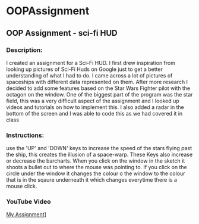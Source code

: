 # OOPAssignment

## OOP Assignment - sci-fi HUD

### Description:
I created an assignment for a Sci-Fi HUD.
I first drew inspiration from looking up pictures of Sci-Fi Huds on Google just to 
get a better understanding of what I had to do. I came across a lot of pictures of spaceships with different data represented on them. After more research I decided to add some features based on the Star Wars Fighter pilot with the octagon on the window.
One of the biggest part of the program was the star field, this was a very difficult aspect of the assignment and I looked up videos and tutorials on how to implement this.
I also added a radar in the bottom of the screen and I was able to code this as we had covered it in class

### Instructions: 
use the 'UP' and 'DOWN' keys to increase the speed of the stars flying past the ship, this creates the illusion of a space-warp. These Keys also increase or decrease the barcharts.
When you click on the window in the sketch it shoots a bullet out to where the mouse was pointing to. If you click on the circle under the window it changes the colour o the window to the colour that is in the sqaure underneath it which changes everytime there is a mouse click. 

### YouTube Video
  [My Assignment](https://youtu.be/uHA-c4-ktHs)]
